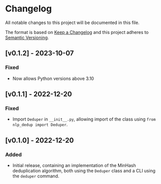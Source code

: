 # Changelog

All notable changes to this project will be documented in this file.

The format is based on [Keep a Changelog](http://keepachangelog.com/en/1.0.0/) and this
project adheres to [Semantic Versioning](http://semver.org/spec/v2.0.0.html).


## [v0.1.2] - 2023-10-07
### Fixed
- Now allows Python versions above 3.10


## [v0.1.1] - 2022-12-20
### Fixed
- Import `Deduper` in `__init__.py`, allowing import of the class using
  `from nlp_dedup import Deduper`.


## [v0.1.0] - 2022-12-20
### Added
- Initial release, containing an implementation of the MinHash deduplication algorithm,
  both using the `Deduper` class and a CLI using the `deduper` command.
